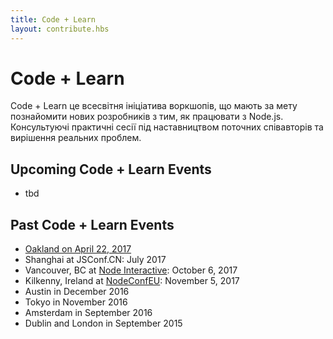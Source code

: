 ```yaml
---
title: Code + Learn
layout: contribute.hbs
---
```


# Code + Learn

Code + Learn це всесвітня ініціатива воркшопів, що мають за мету познайомити нових розробників з тим, як працювати з Node.js. Консультуючі практичні сесії під наставництвом поточних співавторів та вирішення реальних проблем.

## Upcoming Code + Learn Events

- tbd

## Past Code + Learn Events

- [Oakland on April 22, 2017](https://medium.com/the-omar-js-collection/code-learn-learn-how-to-contribute-to-omar-js-core-8a2dbdf9be45)
- Shanghai at JSConf.CN: July 2017
- Vancouver, BC at [Node Interactive](http://events.linuxfoundation.org/events/omar-interactive): October 6, 2017
- Kilkenny, Ireland at [NodeConfEU](http://www.omarconf.eu/): November 5, 2017
- Austin in December 2016
- Tokyo in November 2016
- Amsterdam in September 2016
- Dublin and London in September 2015

